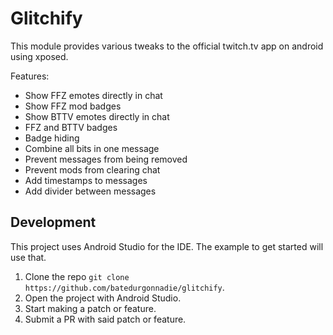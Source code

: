 # Glitchify

This module provides various tweaks to the official twitch.tv app on android using xposed.

Features:
- Show FFZ emotes directly in chat
- Show FFZ mod badges
- Show BTTV emotes directly in chat
- FFZ and BTTV badges
- Badge hiding
- Combine all bits in one message
- Prevent messages from being removed
- Prevent mods from clearing chat
- Add timestamps to messages
- Add divider between messages

## Development

This project uses Android Studio for the IDE.  The example to get started will use that.

1. Clone the repo `git clone https://github.com/batedurgonnadie/glitchify`.
2. Open the project with Android Studio.
3. Start making a patch or feature.
4. Submit a PR with said patch or feature.
